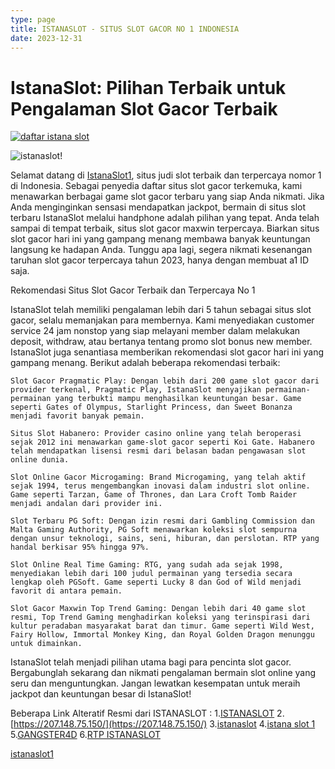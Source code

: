```yaml
---
type: page
title: ISTANASLOT - SITUS SLOT GACOR NO 1 INDONESIA  
date: 2023-12-31
---
```


# IstanaSlot: Pilihan Terbaik untuk Pengalaman Slot Gacor Terbaik

[![daftar istana slot]([https://iss99.com/assets/img/iss/button-daftar.webp] "daftar istana slot")](https://iss777.us/iss)


![istanaslot!](https://iss99.com/assets/img/iss/banner-iss.jpg "istanaslot")



Selamat datang di [IstanaSlot1](https://istanaslot1.click/), situs judi slot terbaik dan terpercaya nomor 1 di Indonesia. Sebagai penyedia daftar situs slot gacor terkemuka, kami menawarkan berbagai game slot gacor terbaru yang siap Anda nikmati. Jika Anda menginginkan sensasi mendapatkan jackpot, bermain di situs slot terbaru IstanaSlot melalui handphone adalah pilihan yang tepat. Anda telah sampai di tempat terbaik, situs slot gacor maxwin terpercaya. Biarkan situs slot gacor hari ini yang gampang menang membawa banyak keuntungan langsung ke hadapan Anda. Tunggu apa lagi, segera nikmati kesenangan taruhan slot gacor terpercaya tahun 2023, hanya dengan membuat a1 ID saja.

Rekomendasi Situs Slot Gacor Terbaik dan Terpercaya No 1

IstanaSlot telah memiliki pengalaman lebih dari 5 tahun sebagai situs slot gacor, selalu memanjakan para membernya. Kami menyediakan customer service 24 jam nonstop yang siap melayani member dalam melakukan deposit, withdraw, atau bertanya tentang promo slot bonus new member. IstanaSlot juga senantiasa memberikan rekomendasi slot gacor hari ini yang gampang menang. Berikut adalah beberapa rekomendasi terbaik:

    Slot Gacor Pragmatic Play: Dengan lebih dari 200 game slot gacor dari provider terkenal, Pragmatic Play, IstanaSlot menyajikan permainan-permainan yang terbukti mampu menghasilkan keuntungan besar. Game seperti Gates of Olympus, Starlight Princess, dan Sweet Bonanza menjadi favorit banyak pemain.

    Situs Slot Habanero: Provider casino online yang telah beroperasi sejak 2012 ini menawarkan game-slot gacor seperti Koi Gate. Habanero telah mendapatkan lisensi resmi dari belasan badan pengawasan slot online dunia.

    Slot Online Gacor Microgaming: Brand Microgaming, yang telah aktif sejak 1994, terus mengembangkan inovasi dalam industri slot online. Game seperti Tarzan, Game of Thrones, dan Lara Croft Tomb Raider menjadi andalan dari provider ini.

    Slot Terbaru PG Soft: Dengan izin resmi dari Gambling Commission dan Malta Gaming Authority, PG Soft menawarkan koleksi slot sempurna dengan unsur teknologi, sains, seni, hiburan, dan perslotan. RTP yang handal berkisar 95% hingga 97%.

    Slot Online Real Time Gaming: RTG, yang sudah ada sejak 1998, menyediakan lebih dari 100 judul permainan yang tersedia secara lengkap oleh PGSoft. Game seperti Lucky 8 dan God of Wild menjadi favorit di antara pemain.

    Slot Gacor Maxwin Top Trend Gaming: Dengan lebih dari 40 game slot resmi, Top Trend Gaming menghadirkan koleksi yang terinspirasi dari kultur peradaban masyarakat barat dan timur. Game seperti Wild West, Fairy Hollow, Immortal Monkey King, dan Royal Golden Dragon menunggu untuk dimainkan.

IstanaSlot telah menjadi pilihan utama bagi para pencinta slot gacor. Bergabunglah sekarang dan nikmati pengalaman bermain slot online yang seru dan menguntungkan. Jangan lewatkan kesempatan untuk meraih jackpot dan keuntungan besar di IstanaSlot!


Beberapa Link Alteratif Resmi dari ISTANASLOT : 
1.[ISTANASLOT](https://istanaslot1.xyz/)
2.[https://207.148.75.150/](https://207.148.75.150/)
3.[istanaslot](https://149.28.140.137/)
4.[istana slot 1](https://istanaslot1.live/)
5.[GANGSTER4D](https://gangsterslot.wiki/)
6.[RTP ISTANASLOT](https://rtp-istanaslot.netlify.app/)

<a href="https://istanaslot1.xyz">istanaslot1</a>
